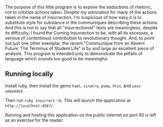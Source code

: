 The purpose of this little program is to expose the seductions of
rhetoric, not to criticize actions taken.  Despite my admiration for
many of the actions taken in the name of insurrection, I'm suspicious
of how easy it is to substitute style for substance in the communiques
describing these actions.  And this is not to say that all
"insurrectionist" texts are meaningless, despite its difficulty, I
found the Coming Insurrection to be, with all its excesses, a serious
(if contentious) contribution to revolutionary thought.  And, to point
out just one other exemplar, the recent "Communique from an Absent
Future: The Terminus of Student Life" is by and large an excellent
piece of analysis.  This program is intended only to demonstrate the
pitfalls of language which sounds too good to be meaningful.

## Running locally

Install ruby, then install the gems `haml`, `sinatra`, `puma`, `thin`, and `sass-embedded`.

Then run `ruby insurrect.rb`. This will launch the application at `http://localhost:4567/`.

Running and hosting this application on the public internet on port 80 is left as an exercise for the reader.